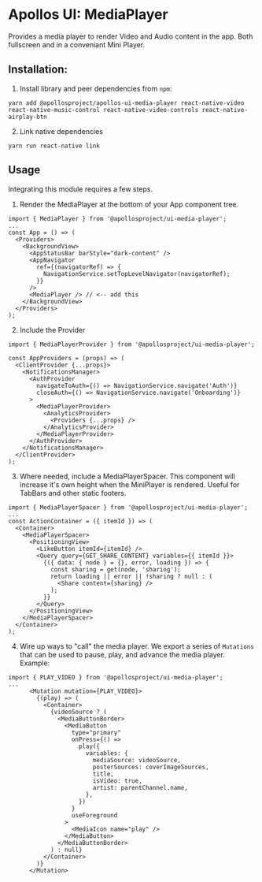 # Apollos UI: MediaPlayer

Provides a media player to render Video and Audio content in the app. Both fullscreen and in a conveniant Mini Player.

## Installation:

1. Install library and peer dependencies from `npm`:

```
yarn add @apollosproject/apollos-ui-media-player react-native-video react-native-music-control react-native-video-controls react-native-airplay-btn
```

2. Link native dependencies

```
yarn run react-native link
```

## Usage

Integrating this module requires a few steps.

1. Render the MediaPlayer at the bottom of your App component tree.

```
import { MediaPlayer } from '@apollosproject/ui-media-player';
...
const App = () => (
  <Providers>
    <BackgroundView>
      <AppStatusBar barStyle="dark-content" />
      <AppNavigator
        ref={(navigatorRef) => {
          NavigationService.setTopLevelNavigator(navigatorRef);
        }}
      />
      <MediaPlayer /> // <-- add this
    </BackgroundView>
  </Providers>
);
```

2. Include the Provider

```
import { MediaPlayerProvider } from '@apollosproject/ui-media-player';

const AppProviders = (props) => (
  <ClientProvider {...props}>
    <NotificationsManager>
      <AuthProvider
        navigateToAuth={() => NavigationService.navigate('Auth')}
        closeAuth={() => NavigationService.navigate('Onboarding')}
      >
        <MediaPlayerProvider>
          <AnalyticsProvider>
            <Providers {...props} />
          </AnalyticsProvider>
        </MediaPlayerProvider>
      </AuthProvider>
    </NotificationsManager>
  </ClientProvider>
);
```

3. Where needed, include a MediaPlayerSpacer. This component will increase it's own height when the MiniPlayer is rendered. Useful for TabBars and other static footers.

```
import { MediaPlayerSpacer } from '@apollosproject/ui-media-player';
...
const ActionContainer = ({ itemId }) => (
  <Container>
    <MediaPlayerSpacer>
      <PositioningView>
        <LikeButton itemId={itemId} />
        <Query query={GET_SHARE_CONTENT} variables={{ itemId }}>
          {({ data: { node } = {}, error, loading }) => {
            const sharing = get(node, 'sharing');
            return loading || error || !sharing ? null : (
              <Share content={sharing} />
            );
          }}
        </Query>
      </PositioningView>
    </MediaPlayerSpacer>
  </Container>
);
```

4. Wire up ways to "call" the media player. We export a series of `Mutations` that can be used to pause, play, and advance the media player. Example:

```
import { PLAY_VIDEO } from '@apollosproject/ui-media-player';
...
      <Mutation mutation={PLAY_VIDEO}>
        {(play) => (
          <Container>
            {videoSource ? (
              <MediaButtonBorder>
                <MediaButton
                  type="primary"
                  onPress={() =>
                    play({
                      variables: {
                        mediaSource: videoSource,
                        posterSources: coverImageSources,
                        title,
                        isVideo: true,
                        artist: parentChannel.name,
                      },
                    })
                  }
                  useForeground
                >
                  <MediaIcon name="play" />
                </MediaButton>
              </MediaButtonBorder>
            ) : null}
          </Container>
        )}
      </Mutation>
```